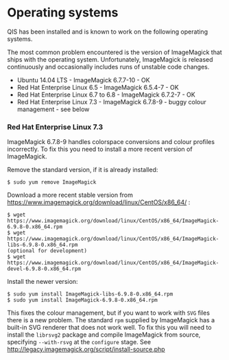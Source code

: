 # Operating systems

QIS has been installed and is known to work on the following operating systems.

The most common problem encountered is the version of ImageMagick that ships
with the operating system. Unfortunately, ImageMagick is released continuously
and occasionally includes runs of unstable code changes.

* Ubuntu 14.04 LTS - ImageMagick 6.7.7-10 - OK
* Red Hat Enterprise Linux 6.5 - ImageMagick 6.5.4-7 - OK
* Red Hat Enterprise Linux 6.7 to 6.8 - ImageMagick 6.7.2-7 - OK
* Red Hat Enterprise Linux 7.3 - ImageMagick 6.7.8-9 - buggy colour management - see below
 
### Red Hat Enterprise Linux 7.3

ImageMagick 6.7.8-9 handles colorspace conversions and colour profiles incorrectly.
To fix this you need to install a more recent version of ImageMagick.

Remove the standard version, if it is already installed:

	$ sudo yum remove ImageMagick

Download a more recent stable version from https://www.imagemagick.org/download/linux/CentOS/x86_64/ :

	$ wget https://www.imagemagick.org/download/linux/CentOS/x86_64/ImageMagick-6.9.8-0.x86_64.rpm
	$ wget https://www.imagemagick.org/download/linux/CentOS/x86_64/ImageMagick-libs-6.9.8-0.x86_64.rpm
	(optional for development)
	$ wget https://www.imagemagick.org/download/linux/CentOS/x86_64/ImageMagick-devel-6.9.8-0.x86_64.rpm

Install the newer version:

	$ sudo yum install ImageMagick-libs-6.9.8-0.x86_64.rpm
	$ sudo yum install ImageMagick-6.9.8-0.x86_64.rpm

This fixes the colour management, but if you want to work with `SVG` files there
is a new problem. The standard `rpm` supplied by ImageMagick has a built-in SVG
renderer that does not work well. To fix this you will need to install the
`librsvg2` package and compile ImageMagick from source, specifying `--with-rsvg`
at the `configure` stage. See http://legacy.imagemagick.org/script/install-source.php
